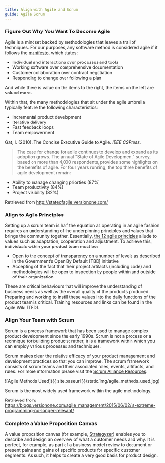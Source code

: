 ```yaml
---
title: Align with Agile and Scrum
guide: Agile Scrum
---
```


### Figure Out Why You Want To Become Agile

Agile is a mindset backed by methodologies that leaves a trail of techniques. For our purposes, any software method is considered agile if it follows the [manifesto](http://agilemanifesto.org/principles.html), which states:

* Individual and interactions over processes and tools
* Working software over comprehensive documentation
* Customer collaboration over contract negotiation
* Responding to change over following a plan

And while there is value on the items to the right, the items on the left are valued more.

Within that, the many methodologies that sit under the agile umbrella typically feature the following characteristics:

* Incremental product development
* Iterative delivery
* Fast feedback loops
* Team empowerment

Gat, I. (2010). The Concise Executive Guide to Agile. _IEEE CSPress._

> The case for change for agile continues to develop and expand as its adoption grows. The annual "State of Agile Development" survey, based on more than 4,000 respondents, provides some highlights on the benefits of agile. For four years running, the top three benefits of agile development remain:

* Ability to manage changing priorties (87%)
* Team productivity (84%)
* Project visibility (82%)

Retrieved from <http://stateofagile.versionone.com/>

### Align to Agile Principles

Setting up a scrum team is half the equation as operating in an agile fashion requires an understanding of the underpinning principles and values that brings the community together. Essentially, [the 12 agile principles](http://www.agilemanifesto.org/principles.html) allude to values such as adaptation, cooperation and adjustment. To achieve this, individuals within your product team must be:

* Open to the concept of transparency on a number of levels as described in the Government’s Open By Default \[TBD\] initiative
* Accepting of the fact that their project artifacts (including code) and methodologies will be open to inspection by people within and outside of their organization

These are critical behaviours that will improve the understanding of business needs as well as the overall quality of the products produced. Preparing and working to instill these values into the daily functions of the product team is critical. Training resources and links can be found in the Agile Wiki \[TBD\].

### Align Your Team with Scrum

Scrum is a process framework that has been used to manage complex product development since the early 1990s. Scrum is not a process or a technique for building products; rather, it is a framework within which you can employ various processes and techniques.

Scrum makes clear the relative efficacy of your product management and development practices so that you can improve. The scrum framework consists of scrum teams and their associated roles, events, artifacts, and rules. For more information please visit the [Scrum Alliance Resources](https://www.scrumalliance.org/why-scrum/scrum-guide).

![Agile Methods Used]({{ site.baseurl }}/static/img/agile_methods_used.jpg)

Scrum is the most widely used framework within the agile methodology.

Retrieved from: <https://blogs.versionone.com/agile_management/2015/06/02/is-extreme-programming-no-longer-relevant/>

### Complete a Value Proposition Canvas

A value proposition canvas (for example, [Strategyzer](http://www.businessmodelgeneration.com/canvas/vpc)) enables you to describe and design an overview of what a customer needs and why. It is perfect, for example, as part of a business model review to document or present pains and gains of specific products for specific customer segments. As such, it helps to create a very good basis for product design.
